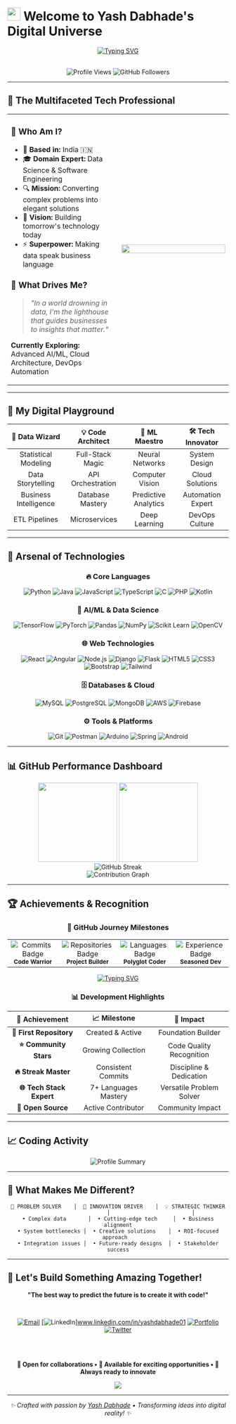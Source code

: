 # <img src="https://raw.githubusercontent.com/MartinHeinz/MartinHeinz/master/wave.gif" width="30px" height="30px" /> **Welcome to Yash Dabhade's Digital Universe**

<div align="center">
  
  [![Typing SVG](https://readme-typing-svg.herokuapp.com?font=Fira+Code&size=22&pause=1000&color=00D9FF&center=true&vCenter=true&width=800&lines=🔥+Data+Analyst+%7C+Transforming+Raw+Data+into+Gold;💻+Software+Engineer+%7C+Architecting+Digital+Solutions;⚡+IT+Engineer+%7C+Bridging+Tech+%26+Innovation;🐍+Python+Developer+%7C+Code+Craftsman;🤖+ML+Engineer+%7C+Teaching+Machines+to+Think)](https://git.io/typing-svg)
  
  <br/>
  
  <img src="https://komarev.com/ghpvc/?username=yashdabhade0106&label=Profile%20views&color=brightgreen&style=for-the-badge" alt="Profile Views" />
  <img src="https://img.shields.io/github/followers/yashdabhade0106?label=Followers&style=for-the-badge&color=blue" alt="GitHub Followers" />
  
</div>

---

## 🎯 **The Multifaceted Tech Professional**

<table>
<tr>
<td width="50%">

### 🌟 **Who Am I?**
- 📍 **Based in:** India 🇮🇳
- 🎓 **Domain Expert:** Data Science & Software Engineering
- 🔍 **Mission:** Converting complex problems into elegant solutions
- 🚀 **Vision:** Building tomorrow's technology today
- ⚡ **Superpower:** Making data speak business language

### 🎨 **What Drives Me?**
> *"In a world drowning in data, I'm the lighthouse that guides businesses to insights that matter."*

**Currently Exploring:** Advanced AI/ML, Cloud Architecture, DevOps Automation

</td>
<td width="50%">

<img src="https://github-readme-stats.vercel.app/api?username=yashdabhade0106&show_icons=true&theme=radical&hide_border=true&count_private=true" width="100%" />

</td>
</tr>
</table>

---

## 🎪 **My Digital Playground**

<div align="center">

| 🔬 **Data Wizard** | 💡 **Code Architect** | 🎯 **ML Maestro** | 🛠️ **Tech Innovator** |
|:---:|:---:|:---:|:---:|
| Statistical Modeling | Full-Stack Magic | Neural Networks | System Design |
| Data Storytelling | API Orchestration | Computer Vision | Cloud Solutions |
| Business Intelligence | Database Mastery | Predictive Analytics | Automation Expert |
| ETL Pipelines | Microservices | Deep Learning | DevOps Culture |

</div>

---

## 🌈 **Arsenal of Technologies**

<div align="center">

### **🔥 Core Languages**
![Python](https://img.shields.io/badge/Python-FFD43B?style=for-the-badge&logo=python&logoColor=blue)
![Java](https://img.shields.io/badge/Java-ED8B00?style=for-the-badge&logo=openjdk&logoColor=white)
![JavaScript](https://img.shields.io/badge/JavaScript-323330?style=for-the-badge&logo=javascript&logoColor=F7DF1E)
![TypeScript](https://img.shields.io/badge/TypeScript-007ACC?style=for-the-badge&logo=typescript&logoColor=white)
![C](https://img.shields.io/badge/C-00599C?style=for-the-badge&logo=c&logoColor=white)
![PHP](https://img.shields.io/badge/PHP-777BB4?style=for-the-badge&logo=php&logoColor=white)
![Kotlin](https://img.shields.io/badge/Kotlin-7F52FF?style=for-the-badge&logo=kotlin&logoColor=white)

### **🧠 AI/ML & Data Science**
![TensorFlow](https://img.shields.io/badge/TensorFlow-FF6F00?style=for-the-badge&logo=tensorflow&logoColor=white)
![PyTorch](https://img.shields.io/badge/PyTorch-EE4C2C?style=for-the-badge&logo=pytorch&logoColor=white)
![Pandas](https://img.shields.io/badge/Pandas-2C2D72?style=for-the-badge&logo=pandas&logoColor=white)
![NumPy](https://img.shields.io/badge/Numpy-777BB4?style=for-the-badge&logo=numpy&logoColor=white)
![Scikit Learn](https://img.shields.io/badge/scikit_learn-F7931E?style=for-the-badge&logo=scikit-learn&logoColor=white)
![OpenCV](https://img.shields.io/badge/OpenCV-27338e?style=for-the-badge&logo=OpenCV&logoColor=white)

### **🌐 Web Technologies**
![React](https://img.shields.io/badge/React-20232A?style=for-the-badge&logo=react&logoColor=61DAFB)
![Angular](https://img.shields.io/badge/Angular-DD0031?style=for-the-badge&logo=angular&logoColor=white)
![Node.js](https://img.shields.io/badge/Node.js-339933?style=for-the-badge&logo=nodedotjs&logoColor=white)
![Django](https://img.shields.io/badge/Django-092E20?style=for-the-badge&logo=django&logoColor=green)
![Flask](https://img.shields.io/badge/Flask-000000?style=for-the-badge&logo=flask&logoColor=white)
![HTML5](https://img.shields.io/badge/HTML5-E34F26?style=for-the-badge&logo=html5&logoColor=white)
![CSS3](https://img.shields.io/badge/CSS3-1572B6?style=for-the-badge&logo=css3&logoColor=white)
![Bootstrap](https://img.shields.io/badge/Bootstrap-563D7C?style=for-the-badge&logo=bootstrap&logoColor=white)
![Tailwind](https://img.shields.io/badge/Tailwind_CSS-38B2AC?style=for-the-badge&logo=tailwind-css&logoColor=white)

### **🗄️ Databases & Cloud**
![MySQL](https://img.shields.io/badge/MySQL-005C84?style=for-the-badge&logo=mysql&logoColor=white)
![PostgreSQL](https://img.shields.io/badge/PostgreSQL-316192?style=for-the-badge&logo=postgresql&logoColor=white)
![MongoDB](https://img.shields.io/badge/MongoDB-4EA94B?style=for-the-badge&logo=mongodb&logoColor=white)
![AWS](https://img.shields.io/badge/Amazon_AWS-FF9900?style=for-the-badge&logo=amazonaws&logoColor=white)
![Firebase](https://img.shields.io/badge/firebase-ffca28?style=for-the-badge&logo=firebase&logoColor=black)

### **⚙️ Tools & Platforms**
![Git](https://img.shields.io/badge/GIT-E44C30?style=for-the-badge&logo=git&logoColor=white)
![Postman](https://img.shields.io/badge/Postman-FF6C37?style=for-the-badge&logo=Postman&logoColor=white)
![Arduino](https://img.shields.io/badge/Arduino-00979D?style=for-the-badge&logo=Arduino&logoColor=white)
![Spring](https://img.shields.io/badge/Spring-6DB33F?style=for-the-badge&logo=spring&logoColor=white)
![Android](https://img.shields.io/badge/Android-3DDC84?style=for-the-badge&logo=android&logoColor=white)

</div>

---

## 📊 **GitHub Performance Dashboard**

<div align="center">
  
  <!-- GitHub Stats -->
  <img height="180em" src="https://github-readme-stats.vercel.app/api?username=yashdabhade0106&show_icons=true&theme=tokyonight&include_all_commits=true&count_private=true&hide_border=true"/>
  <img height="180em" src="https://github-readme-stats.vercel.app/api/top-langs/?username=yashdabhade0106&layout=compact&langs_count=8&theme=tokyonight&hide_border=true"/>
  
</div>

<div align="center">
  
  <!-- Streak Stats with working URL -->
  <img src="https://streak-stats.demolab.com/?user=yashdabhade0106&theme=tokyonight&hide_border=true" alt="GitHub Streak" />
  
</div>

<div align="center">
  
  <!-- Activity Graph with corrected URL -->
  <img src="https://github-readme-activity-graph.vercel.app/graph?username=yashdabhade0106&theme=tokyo-night&hide_border=true&area=true&bg_color=1a1b27&color=70a5fd&line=bf91f3&point=38bdae" alt="Contribution Graph" />
  
</div>

---

## 🏆 **Achievements & Recognition**

<div align="center">

### **🌟 GitHub Journey Milestones**

<table>
<tr>
<td align="center" width="160px">
<img src="https://img.shields.io/badge/Commits-500+-2ea44f?style=for-the-badge&logo=git&logoColor=white" alt="Commits Badge"/>
<br/><sub><b>Code Warrior</b></sub>
</td>
<td align="center" width="160px">
<img src="https://img.shields.io/badge/Repositories-25+-1f6feb?style=for-the-badge&logo=github&logoColor=white" alt="Repositories Badge"/>
<br/><sub><b>Project Builder</b></sub>
</td>
<td align="center" width="160px">
<img src="https://img.shields.io/badge/Languages-7+-f1e05a?style=for-the-badge&logo=codeigniter&logoColor=white" alt="Languages Badge"/>
<br/><sub><b>Polyglot Coder</b></sub>
</td>
<td align="center" width="160px">
<img src="https://img.shields.io/badge/Experience-3+Years-ff6b6b?style=for-the-badge&logo=calendar&logoColor=white" alt="Experience Badge"/>
<br/><sub><b>Seasoned Dev</b></sub>
</td>
</tr>
</table>

</div>

<!-- Animated Achievement Banner -->
<div align="center">

[![Typing SVG](https://readme-typing-svg.herokuapp.com?font=Fira+Code&size=18&pause=1000&color=00D9FF&center=true&vCenter=true&width=800&lines=🏆+GitHub+Achievement+Hunter;⭐+Open+Source+Contributor;🔥+Consistent+Code+Committer;💻+Full+Stack+Developer;🚀+Innovation+Driver)](https://git.io/typing-svg)

</div>

<!-- Achievement Cards -->
<div align="center">

### **📊 Development Highlights**

| 🎯 **Achievement** | 📈 **Milestone** | 🚀 **Impact** |
|:---:|:---:|:---:|
| **🥇 First Repository** | Created & Active | Foundation Builder |
| **⭐ Community Stars** | Growing Collection | Code Quality Recognition |
| **🔥 Streak Master** | Consistent Commits | Discipline & Dedication |
| **🌐 Tech Stack Expert** | 7+ Languages Mastery | Versatile Problem Solver |
| **🤝 Open Source** | Active Contributor | Community Impact |

</div>

---

## 📈 **Coding Activity**

<div align="center">
  
  <!-- WakaTime stats (optional - requires setup) -->
  <!--<img src="https://github-readme-stats.vercel.app/api/wakatime?username=yashdabhade0106&theme=tokyonight&hide_border=true" alt="WakaTime Stats" />-->
  
  <!-- GitHub Profile Summary Card -->
  <img src="https://github-profile-summary-cards.vercel.app/api/cards/profile-details?username=yashdabhade0106&theme=tokyonight" alt="Profile Summary" />
  
</div>

---

## 🌟 **What Makes Me Different?**

<div align="center">

```
🎯 PROBLEM SOLVER    │  🚀 INNOVATION DRIVER    │  💡 STRATEGIC THINKER
                     │                          │
• Complex data       │  • Cutting-edge tech     │  • Business alignment
• System bottlenecks │  • Creative solutions    │  • ROI-focused approach  
• Integration issues │  • Future-ready designs  │  • Stakeholder success
```

</div>

---

## 🤝 **Let's Build Something Amazing Together!**

<div align="center">
  
  **"The best way to predict the future is to create it with code!"**
  
  <br/>
  
  [![Email](https://img.shields.io/badge/Email-EA4335?style=for-the-badge&logo=gmail&logoColor=white)](yashdabhade_it@sanjivanicoe.org.in)
  [![LinkedIn](https://img.shields.io/badge/LinkedIn-0A66C2?style=for-the-badge&logo=linkedin&logoColor=white)]www.linkedin.com/in/yashdabhade01
  [![Portfolio](https://img.shields.io/badge/Portfolio-000000?style=for-the-badge&logo=vercel&logoColor=white)]([https://yourportfolio.com](https://dynamic-nasturtium-cdc91f.netlify.app/))
  [![Twitter](https://img.shields.io/badge/Twitter-1DA1F2?style=for-the-badge&logo=twitter&logoColor=white)]([https://twitter.com/yourhandle](https://x.com/YashDabhade1234?t=68QWrkJczQ4avWtDLTAbRQ&s=09))
  
  <br/><br/>
  
  **🚀 Open for collaborations • 💼 Available for exciting opportunities • 🌟 Always ready to innovate**
  
  <img src="https://capsule-render.vercel.app/api?type=waving&color=gradient&height=100&section=footer&width=100%" />
  
</div>

---

<div align="center">
  <i>✨ Crafted with passion by <a href="https://github.com/yashdabhade0106">Yash Dabhade</a> • Transforming ideas into digital reality! ✨</i>
</div>
